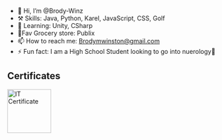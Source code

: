 - 👋 Hi, I’m @Brody-Winz
- ⚒️ Skills: Java, Python, Karel, JavaScript, CSS, Golf
- 🌱 Learning: Unity, CSharp
- 🛒Fav Grocery store: Publix
- 📫 How to reach me: Brodymwinston@gmail.com
- ⚡ Fun fact: I am a High School Student looking to go into nuerology🧠
  
<h2>Certificates</h2>
<img src="https://images.credly.com/size/340x340/images/267a8b92-df48-41f1-9473-a0dae752310e/ITS-Badges_Software-Development_1200px.png" alt="IT Certificate" width="100" height="100">
<!---
Brody-Winz/Brody-Winz is a ✨ special ✨ repository because its `README.md` (this file) appears on your GitHub profile.
You can click the Preview link to take a look at your changes.
--->
